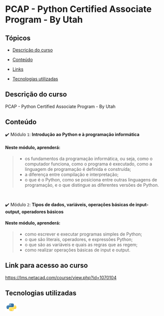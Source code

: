 # PCAP - Python Certified Associate Program - By Utah

## Tópicos 

- [Descrição do curso](#descrição-do-curso)

- [Conteúdo](#conteúdo)

- [Links](#link-para-acesso-ao-curso)

- [Tecnologias utilizadas](#tecnologias-utilizadas)

## Descrição do curso 

PCAP - Python Certified Associate Program - By Utah

## Conteúdo

:heavy_check_mark: Módulo `1`: **Introdução ao Python e à programação informática**
#### Neste módulo, aprenderá:
> - os fundamentos da programação informática, ou seja, como o computador funciona, como o programa é executado, como a linguagem de programação é definida e construída;
> - a diferença entre compilação e interpretação;
> - o que é o Python, como se posiciona entre outras linguagens de programação, e o que distingue as diferentes versões de Python.

<br>

:heavy_check_mark: Módulo `2`: **Tipos de dados, variáveis, operações básicas de input-output, operadores básicos**
#### Neste módulo, aprenderá:
> - como escrever e executar programas simples de Python;
> - o que são literais, operadores, e expressões Python;
> - o que são as variáveis e quais as regras que as regem;
> - como realizar operações básicas de input e output.

## Link para acesso ao curso
https://lms.netacad.com/course/view.php?id=1070104

## Tecnologias utilizadas
<p>
<img align="center" alt="Renato-python" height="30" width="40" src="https://raw.githubusercontent.com/devicons/devicon/master/icons/python/python-original.svg">
</p>